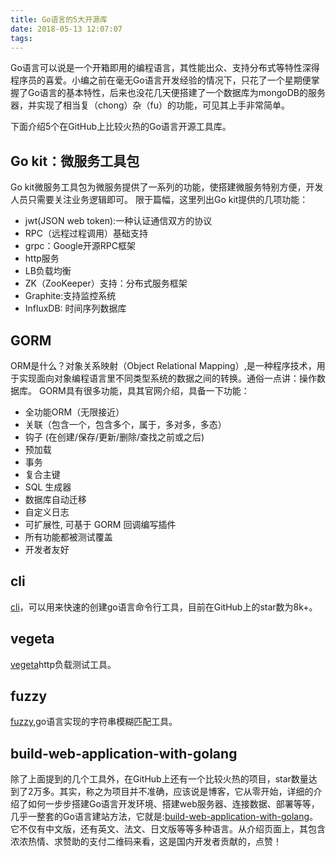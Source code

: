 ```yaml
---
title: Go语言的5大开源库
date: 2018-05-13 12:07:07
tags:
---
```

Go语言可以说是一个开箱即用的编程语言，其性能出众、支持分布式等特性深得程序员的喜爱。小编之前在毫无Go语言开发经验的情况下，只花了一个星期便掌握了Go语言的基本特性，后来也没花几天便搭建了一个数据库为mongoDB的服务器，并实现了相当复（chong）杂（fu）的功能，可见其上手非常简单。

下面介绍5个在GitHub上比较火热的Go语言开源工具库。
## Go kit：微服务工具包
Go kit微服务工具包为微服务提供了一系列的功能，使搭建微服务特别方便，开发人员只需要关注业务逻辑即可。
限于篇幅，这里列出Go kit提供的几项功能：
- jwt(JSON web token):一种认证通信双方的协议
- RPC（远程过程调用）基础支持
- grpc：Google开源RPC框架
- http服务
- LB负载均衡
- ZK（ZooKeeper）支持：分布式服务框架
- Graphite:支持监控系统
- InfluxDB: 时间序列数据库

## GORM
ORM是什么？对象关系映射（Object Relational Mapping）,是一种程序技术，用于实现面向对象编程语言里不同类型系统的数据之间的转换。通俗一点讲：操作数据库。
GORM具有很多功能，具其官网介绍，具备一下功能：
- 全功能ORM（无限接近）
- 关联（包含一个，包含多个，属于，多对多，多态）
- 钩子 (在创建/保存/更新/删除/查找之前或之后)
- 预加载
- 事务
- 复合主键
- SQL 生成器
- 数据库自动迁移
- 自定义日志
- 可扩展性, 可基于 GORM 回调编写插件
- 所有功能都被测试覆盖
- 开发者友好

## cli
[cli](https://github.com/urfave/cli)，可以用来快速的创建go语言命令行工具，目前在GitHub上的star数为8k+。

## vegeta
[vegeta](https://github.com/tsenart/vegeta)http负载测试工具。

## fuzzy
[fuzzy](https://github.com/sahilm/fuzzy),go语言实现的字符串模糊匹配工具。

## build-web-application-with-golang
除了上面提到的几个工具外，在GitHub上还有一个比较火热的项目，star数量达到了2万多。其实，称之为项目并不准确，应该说是博客，它从零开始，详细的介绍了如何一步步搭建Go语言开发环境、搭建web服务器、连接数据、部署等等，几乎一整套的Go语言建站方法，它就是:[build-web-application-with-golang](https://github.com/astaxie/build-web-application-with-golang/blob/master/zh/preface.md)。
它不仅有中文版，还有英文、法文、日文版等等多种语言。从介绍页面上，其包含浓浓热情、求赞助的支付二维码来看，这是国内开发者贡献的，点赞！